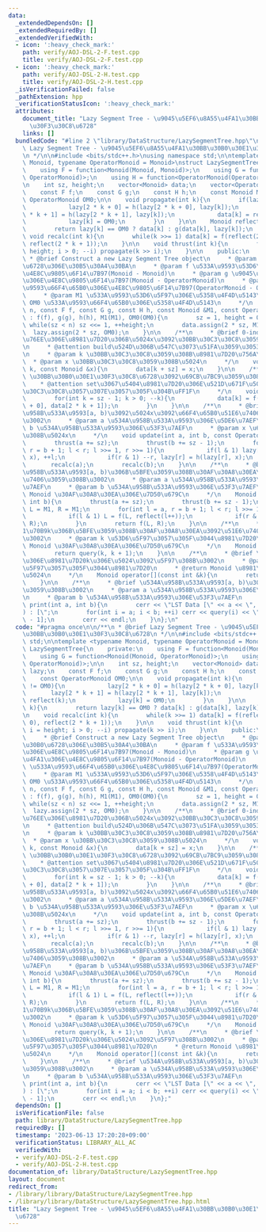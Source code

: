 ```yaml
---
data:
  _extendedDependsOn: []
  _extendedRequiredBy: []
  _extendedVerifiedWith:
  - icon: ':heavy_check_mark:'
    path: verify/AOJ-DSL-2-F.test.cpp
    title: verify/AOJ-DSL-2-F.test.cpp
  - icon: ':heavy_check_mark:'
    path: verify/AOJ-DSL-2-H.test.cpp
    title: verify/AOJ-DSL-2-H.test.cpp
  _isVerificationFailed: false
  _pathExtension: hpp
  _verificationStatusIcon: ':heavy_check_mark:'
  attributes:
    document_title: "Lazy Segment Tree - \u9045\u5EF6\u8A55\u4FA1\u30BB\u30B0\u30E1\
      \u30F3\u30C8\u6728"
    links: []
  bundledCode: "#line 2 \"library/DataStructure/LazySegmentTree.hpp\"\n\n/**\n * @brief\
    \ Lazy Segment Tree - \u9045\u5EF6\u8A55\u4FA1\u30BB\u30B0\u30E1\u30F3\u30C8\u6728\
    \n */\n\n#include <bits/stdc++.h>\nusing namespace std;\n\ntemplate <typename\
    \ Monoid, typename OperatorMonoid = Monoid>\nstruct LazySegmentTree{\n    private:\n\
    \    using F = function<Monoid(Monoid, Monoid)>;\n    using G = function<Monoid(Monoid,\
    \ OperatorMonoid)>;\n    using H = function<OperatorMonoid(OperatorMonoid, OperatorMonoid)>;\n\
    \n    int sz, height;\n    vector<Monoid> data;\n    vector<OperatorMonoid> lazy;\n\
    \    const F f;\n    const G g;\n    const H h;\n    const Monoid M1;\n    const\
    \ OperatorMonoid OM0;\n\n    void propagate(int k){\n        if(lazy[k] != OM0){\n\
    \            lazy[2 * k + 0] = h(lazy[2 * k + 0], lazy[k]);\n            lazy[2\
    \ * k + 1] = h(lazy[2 * k + 1], lazy[k]);\n            data[k] = reflect(k);\n\
    \            lazy[k] = OM0;\n        }\n    }\n\n    Monoid reflect(int k){\n\
    \        return lazy[k] == OM0 ? data[k] : g(data[k], lazy[k]);\n    }\n\n   \
    \ void recalc(int k){\n        while(k >>= 1) data[k] = f(reflect(2 * k + 0),\
    \ reflect(2 * k + 1));\n    }\n\n    void thrust(int k){\n        for(int i =\
    \ height; i > 0; --i) propagate(k >> i);\n    }\n\n    public:\n    /**\n    \
    \ * @brief Construct a new Lazy Segment Tree object\n     * @param n \u30BB\u30B0\
    \u6728\u306E\u30B5\u30A4\u30BA\n     * @param f \u533A\u9593\u53D6\u5F97\u306E\
    \u4E8C\u9805\u6F14\u7B97(Monoid - Monoid)\n     * @param g \u9045\u5EF6\u8A55\u4FA1\
    \u306E\u4E8C\u9805\u6F14\u7B97(Monoid - OperatorMonoid)\n     * @param h \u533A\
    \u9593\u66F4\u65B0\u306E\u4E8C\u9805\u6F14\u7B97(OperatorMonoid - OperatorMonoid)\n\
    \     * @param M1 \u533A\u9593\u53D6\u5F97\u306E\u5358\u4F4D\u5143\n     * @param\
    \ OM0 \u533A\u9593\u66F4\u65B0\u306E\u5358\u4F4D\u5143\n     */\n    LazySegmentTree(int\
    \ n, const F f, const G g, const H h, const Monoid &M1, const OperatorMonoid &OM0)\
    \ : f(f), g(g), h(h), M1(M1), OM0(OM0){\n        sz = 1, height = 0;\n       \
    \ while(sz < n) sz <<= 1, ++height;\n        data.assign(2 * sz, M1);\n      \
    \  lazy.assign(2 * sz, OM0);\n    }\n\n    /**\n     * @brief 0-index\u306Ek\u756A\
    \u76EE\u306E\u8981\u7D20\u306B\u5024x\u3092\u30BB\u30C3\u30C8\u3059\u308B\u3002\
    \n     * @attention build\u524D\u306B\u547C\u3073\u51FA\u3059\u3053\u3068\uFF01\
    \n     * @param k \u30BB\u30C3\u30C8\u3059\u308B\u8981\u7D20\u756A\u53F7\n   \
    \  * @param x \u30BB\u30C3\u30C8\u3059\u308B\u5024\n     */\n    void set(int\
    \ k, const Monoid &x){\n        data[k + sz] = x;\n    }\n\n    /**\n     * @brief\
    \ \u30BB\u30B0\u30E1\u30F3\u30C8\u6728\u3092\u69CB\u7BC9\u3059\u308B\u3002\n \
    \    * @attention set\u3067\u5404\u8981\u7D20\u306E\u521D\u671F\u5024\u306F\u30BB\
    \u30C3\u30C8\u3057\u307E\u3057\u305F\u304B\uFF1F\n     */\n    void build(){\n\
    \        for(int k = sz - 1; k > 0; --k){\n            data[k] = f(data[2 * k\
    \ + 0], data[2 * k + 1]);\n        }\n    }\n\n    /**\n     * @brief 0-index\u534A\
    \u958B\u533A\u9593[a, b)\u3092\u5024x\u3092\u66F4\u65B0\u51E6\u7406\u3059\u308B\
    \u3002\n     * @param a \u534A\u958B\u533A\u9593\u306E\u5DE6\u7AEF\n     * @param\
    \ b \u534A\u958B\u533A\u9593\u306E\u53F3\u7AEF\n     * @param x \u66F4\u65B0\u3059\
    \u308B\u5024x\n     */\n    void update(int a, int b, const OperatorMonoid &x){\n\
    \        thrust(a += sz);\n        thrust(b += sz - 1);\n        for(int l = a,\
    \ r = b + 1; l < r; l >>= 1, r >>= 1){\n            if(l & 1) lazy[l] = h(lazy[l],\
    \ x), ++l;\n            if(r & 1) --r, lazy[r] = h(lazy[r], x);\n        }\n \
    \       recalc(a);\n        recalc(b);\n    }\n\n    /**\n     * @brief 0-index\u534A\
    \u958B\u533A\u9593[a, b)\u306B\u5BFE\u3059\u308B\u30AF\u30A8\u30EA\u3092\u51E6\
    \u7406\u3059\u308B\u3002\n     * @param a \u534A\u958B\u533A\u9593\u306E\u5DE6\
    \u7AEF\n     * @param b \u534A\u958B\u533A\u9593\u306E\u53F3\u7AEF\n     * @return\
    \ Monoid \u30AF\u30A8\u30EA\u306E\u7D50\u679C\n     */\n    Monoid query(int a,\
    \ int b){\n        thrust(a += sz);\n        thrust(b += sz - 1);\n        Monoid\
    \ L = M1, R = M1;\n        for(int l = a, r = b + 1; l < r; l >>= 1, r >>= 1){\n\
    \            if(l & 1) L = f(L, reflect(l++));\n            if(r & 1) R = f(reflect(--r),\
    \ R);\n        }\n        return f(L, R);\n    }\n\n    /**\n     * @brief 0-index\u306E\
    1\u70B9k\u306B\u5BFE\u3059\u308B\u30AF\u30A8\u30EA\u3092\u51E6\u7406\u3059\u308B\
    \u3002\n     * @param k \u53D6\u5F97\u3057\u305F\u3044\u8981\u7D20\n     * @return\
    \ Monoid \u30AF\u30A8\u30EA\u306E\u7D50\u679C\n     */\n    Monoid query(int k){\n\
    \        return query(k, k + 1);\n    }\n\n    /**\n     * @brief \u73FE\u5728\
    \u306E\u8981\u7D20k\u306E\u5024\u3092\u5F97\u308B\u3002\n     * @param k \u53D6\
    \u5F97\u3057\u305F\u3044\u8981\u7D20\n     * @return Monoid \u8981\u7D20\u306E\
    \u5024\n     */\n    Monoid operator[](const int &k){\n        return query(k);\n\
    \    }\n\n    /**\n     * @brief \u534A\u958B\u533A\u9593[a, b)\u3092\u51FA\u529B\
    \u3059\u308B\u3002\n     * @param a \u534A\u958B\u533A\u9593\u306E\u5DE6\u7AEF\
    \n     * @param b \u534A\u958B\u533A\u9593\u306E\u53F3\u7AEF\n     */\n    void\
    \ print(int a, int b){\n        cerr << \"LST Data [\" << a << \", \" << b <<\"\
    ) : [\";\n        for(int i = a; i < b; ++i) cerr << query(i) << \" ]\"[i == b\
    \ - 1];\n        cerr << endl;\n    }\n};\n"
  code: "#pragma once\n\n/**\n * @brief Lazy Segment Tree - \u9045\u5EF6\u8A55\u4FA1\
    \u30BB\u30B0\u30E1\u30F3\u30C8\u6728\n */\n\n#include <bits/stdc++.h>\nusing namespace\
    \ std;\n\ntemplate <typename Monoid, typename OperatorMonoid = Monoid>\nstruct\
    \ LazySegmentTree{\n    private:\n    using F = function<Monoid(Monoid, Monoid)>;\n\
    \    using G = function<Monoid(Monoid, OperatorMonoid)>;\n    using H = function<OperatorMonoid(OperatorMonoid,\
    \ OperatorMonoid)>;\n\n    int sz, height;\n    vector<Monoid> data;\n    vector<OperatorMonoid>\
    \ lazy;\n    const F f;\n    const G g;\n    const H h;\n    const Monoid M1;\n\
    \    const OperatorMonoid OM0;\n\n    void propagate(int k){\n        if(lazy[k]\
    \ != OM0){\n            lazy[2 * k + 0] = h(lazy[2 * k + 0], lazy[k]);\n     \
    \       lazy[2 * k + 1] = h(lazy[2 * k + 1], lazy[k]);\n            data[k] =\
    \ reflect(k);\n            lazy[k] = OM0;\n        }\n    }\n\n    Monoid reflect(int\
    \ k){\n        return lazy[k] == OM0 ? data[k] : g(data[k], lazy[k]);\n    }\n\
    \n    void recalc(int k){\n        while(k >>= 1) data[k] = f(reflect(2 * k +\
    \ 0), reflect(2 * k + 1));\n    }\n\n    void thrust(int k){\n        for(int\
    \ i = height; i > 0; --i) propagate(k >> i);\n    }\n\n    public:\n    /**\n\
    \     * @brief Construct a new Lazy Segment Tree object\n     * @param n \u30BB\
    \u30B0\u6728\u306E\u30B5\u30A4\u30BA\n     * @param f \u533A\u9593\u53D6\u5F97\
    \u306E\u4E8C\u9805\u6F14\u7B97(Monoid - Monoid)\n     * @param g \u9045\u5EF6\u8A55\
    \u4FA1\u306E\u4E8C\u9805\u6F14\u7B97(Monoid - OperatorMonoid)\n     * @param h\
    \ \u533A\u9593\u66F4\u65B0\u306E\u4E8C\u9805\u6F14\u7B97(OperatorMonoid - OperatorMonoid)\n\
    \     * @param M1 \u533A\u9593\u53D6\u5F97\u306E\u5358\u4F4D\u5143\n     * @param\
    \ OM0 \u533A\u9593\u66F4\u65B0\u306E\u5358\u4F4D\u5143\n     */\n    LazySegmentTree(int\
    \ n, const F f, const G g, const H h, const Monoid &M1, const OperatorMonoid &OM0)\
    \ : f(f), g(g), h(h), M1(M1), OM0(OM0){\n        sz = 1, height = 0;\n       \
    \ while(sz < n) sz <<= 1, ++height;\n        data.assign(2 * sz, M1);\n      \
    \  lazy.assign(2 * sz, OM0);\n    }\n\n    /**\n     * @brief 0-index\u306Ek\u756A\
    \u76EE\u306E\u8981\u7D20\u306B\u5024x\u3092\u30BB\u30C3\u30C8\u3059\u308B\u3002\
    \n     * @attention build\u524D\u306B\u547C\u3073\u51FA\u3059\u3053\u3068\uFF01\
    \n     * @param k \u30BB\u30C3\u30C8\u3059\u308B\u8981\u7D20\u756A\u53F7\n   \
    \  * @param x \u30BB\u30C3\u30C8\u3059\u308B\u5024\n     */\n    void set(int\
    \ k, const Monoid &x){\n        data[k + sz] = x;\n    }\n\n    /**\n     * @brief\
    \ \u30BB\u30B0\u30E1\u30F3\u30C8\u6728\u3092\u69CB\u7BC9\u3059\u308B\u3002\n \
    \    * @attention set\u3067\u5404\u8981\u7D20\u306E\u521D\u671F\u5024\u306F\u30BB\
    \u30C3\u30C8\u3057\u307E\u3057\u305F\u304B\uFF1F\n     */\n    void build(){\n\
    \        for(int k = sz - 1; k > 0; --k){\n            data[k] = f(data[2 * k\
    \ + 0], data[2 * k + 1]);\n        }\n    }\n\n    /**\n     * @brief 0-index\u534A\
    \u958B\u533A\u9593[a, b)\u3092\u5024x\u3092\u66F4\u65B0\u51E6\u7406\u3059\u308B\
    \u3002\n     * @param a \u534A\u958B\u533A\u9593\u306E\u5DE6\u7AEF\n     * @param\
    \ b \u534A\u958B\u533A\u9593\u306E\u53F3\u7AEF\n     * @param x \u66F4\u65B0\u3059\
    \u308B\u5024x\n     */\n    void update(int a, int b, const OperatorMonoid &x){\n\
    \        thrust(a += sz);\n        thrust(b += sz - 1);\n        for(int l = a,\
    \ r = b + 1; l < r; l >>= 1, r >>= 1){\n            if(l & 1) lazy[l] = h(lazy[l],\
    \ x), ++l;\n            if(r & 1) --r, lazy[r] = h(lazy[r], x);\n        }\n \
    \       recalc(a);\n        recalc(b);\n    }\n\n    /**\n     * @brief 0-index\u534A\
    \u958B\u533A\u9593[a, b)\u306B\u5BFE\u3059\u308B\u30AF\u30A8\u30EA\u3092\u51E6\
    \u7406\u3059\u308B\u3002\n     * @param a \u534A\u958B\u533A\u9593\u306E\u5DE6\
    \u7AEF\n     * @param b \u534A\u958B\u533A\u9593\u306E\u53F3\u7AEF\n     * @return\
    \ Monoid \u30AF\u30A8\u30EA\u306E\u7D50\u679C\n     */\n    Monoid query(int a,\
    \ int b){\n        thrust(a += sz);\n        thrust(b += sz - 1);\n        Monoid\
    \ L = M1, R = M1;\n        for(int l = a, r = b + 1; l < r; l >>= 1, r >>= 1){\n\
    \            if(l & 1) L = f(L, reflect(l++));\n            if(r & 1) R = f(reflect(--r),\
    \ R);\n        }\n        return f(L, R);\n    }\n\n    /**\n     * @brief 0-index\u306E\
    1\u70B9k\u306B\u5BFE\u3059\u308B\u30AF\u30A8\u30EA\u3092\u51E6\u7406\u3059\u308B\
    \u3002\n     * @param k \u53D6\u5F97\u3057\u305F\u3044\u8981\u7D20\n     * @return\
    \ Monoid \u30AF\u30A8\u30EA\u306E\u7D50\u679C\n     */\n    Monoid query(int k){\n\
    \        return query(k, k + 1);\n    }\n\n    /**\n     * @brief \u73FE\u5728\
    \u306E\u8981\u7D20k\u306E\u5024\u3092\u5F97\u308B\u3002\n     * @param k \u53D6\
    \u5F97\u3057\u305F\u3044\u8981\u7D20\n     * @return Monoid \u8981\u7D20\u306E\
    \u5024\n     */\n    Monoid operator[](const int &k){\n        return query(k);\n\
    \    }\n\n    /**\n     * @brief \u534A\u958B\u533A\u9593[a, b)\u3092\u51FA\u529B\
    \u3059\u308B\u3002\n     * @param a \u534A\u958B\u533A\u9593\u306E\u5DE6\u7AEF\
    \n     * @param b \u534A\u958B\u533A\u9593\u306E\u53F3\u7AEF\n     */\n    void\
    \ print(int a, int b){\n        cerr << \"LST Data [\" << a << \", \" << b <<\"\
    ) : [\";\n        for(int i = a; i < b; ++i) cerr << query(i) << \" ]\"[i == b\
    \ - 1];\n        cerr << endl;\n    }\n};"
  dependsOn: []
  isVerificationFile: false
  path: library/DataStructure/LazySegmentTree.hpp
  requiredBy: []
  timestamp: '2023-06-13 17:20:28+09:00'
  verificationStatus: LIBRARY_ALL_AC
  verifiedWith:
  - verify/AOJ-DSL-2-F.test.cpp
  - verify/AOJ-DSL-2-H.test.cpp
documentation_of: library/DataStructure/LazySegmentTree.hpp
layout: document
redirect_from:
- /library/library/DataStructure/LazySegmentTree.hpp
- /library/library/DataStructure/LazySegmentTree.hpp.html
title: "Lazy Segment Tree - \u9045\u5EF6\u8A55\u4FA1\u30BB\u30B0\u30E1\u30F3\u30C8\
  \u6728"
---
```


